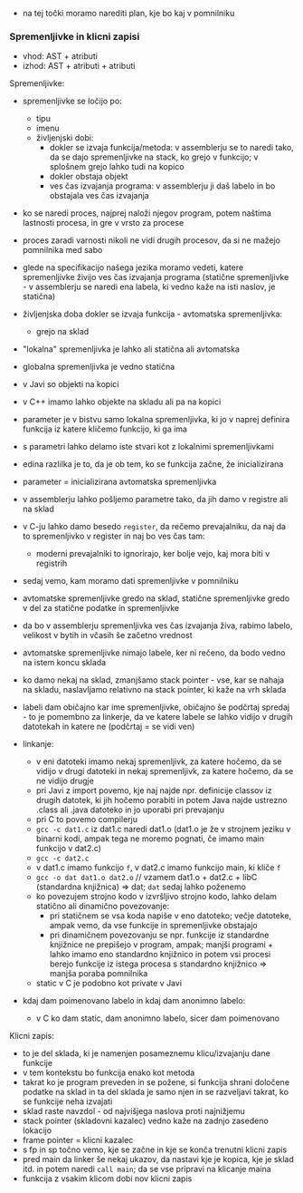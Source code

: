 - na tej točki moramo narediti plan, kje bo kaj v pomnilniku

### Spremenljivke in klicni zapisi

- vhod: AST + atributi
- izhod: AST + atributi + atributi

Spremenljivke:
- spremenljivke se ločijo po:
	- tipu
	- imenu
	- življenjski dobi:
		- dokler se izvaja funkcija/metoda: v assemblerju se to naredi tako, da se dajo spremenljivke na stack, ko grejo v funkcijo; v splošnem grejo lahko tudi na kopico
		- dokler obstaja objekt
		- ves čas izvajanja programa: v assemblerju ji daš labelo in bo obstajala ves čas izvajanja
- ko se naredi proces, najprej naloži njegov program, potem naštima lastnosti procesa, in gre v vrsto za procese
- proces zaradi varnosti nikoli ne vidi drugih procesov, da si ne mažejo pomnilnika med sabo

- glede na specifikacijo našega jezika moramo vedeti, katere spremenljivke živijo ves čas izvajanja programa (statične spremenljivke - v assemblerju se naredi ena labela, ki vedno kaže na isti naslov, je statična)
- življenjska doba dokler se izvaja funkcija - avtomatska spremenljivka:
	- grejo na sklad

- "lokalna" spremenljivka je lahko ali statična ali avtomatska
- globalna spremenljivka je vedno statična

- v Javi so objekti na kopici
- v C++ imamo lahko objekte na skladu ali pa na kopici

- parameter je v bistvu samo lokalna spremenljivka, ki jo v naprej definira funkcija iz katere kličemo funkcijo, ki ga ima
- s parametri lahko delamo iste stvari kot z lokalnimi spremenljivkami
- edina razlilka je to, da je ob tem, ko se funkcija začne, že inicializirana
- parameter = inicializirana avtomatska spremenljivka

- v assemblerju lahko pošljemo parametre tako, da jih damo v registre ali na sklad
- v C-ju lahko damo besedo `register`, da rečemo prevajalniku, da naj da to spremenljivko v register in naj bo ves čas tam:
	- moderni prevajalniki to ignorirajo, ker bolje vejo, kaj mora biti v registrih

- sedaj vemo, kam moramo dati spremenljivke v pomnilniku
- avtomatske spremenljivke gredo na sklad, statične spremenljivke gredo v del za statične podatke in spremenljivke
- da bo v assemblerju spremenljivka ves čas izvajanja živa, rabimo labelo, velikost v bytih in včasih še začetno vrednost
- avtomatske spremenljivke nimajo labele, ker ni rečeno, da bodo vedno na istem koncu sklada
- ko damo nekaj na sklad, zmanjšamo stack pointer - vse, kar se nahaja na skladu, naslavljamo relativno na stack pointer, ki kaže na vrh sklada

- labeli dam običajno kar ime spremenljivke, običajno še podčrtaj spredaj - to je pomembno za linkerje, da ve katere labele se lahko vidijo v drugih datotekah in katere ne (podčrtaj = se vidi ven)
- linkanje:
	- v eni datoteki imamo nekaj spremenljivk, za katere hočemo, da se vidijo v drugi datoteki in nekaj spremenljivk, za katere hočemo, da se ne vidijo drugje
	- pri Javi z import povemo, kje naj najde npr. definicije classov iz drugih datotek, ki jih hočemo porabiti in potem Java najde ustrezno .class ali .java datoteko in jo uporabi pri prevajanju
	- pri C to povemo compilerju
	- `gcc -c dat1.c` iz dat1.c naredi dat1.o (dat1.o je že v strojnem jeziku v binarni kodi, ampak tega ne moremo pognati, če imamo main funkcijo v dat2.c)
	- `gcc -c dat2.c`
	- v dat1.c imamo funkcijo `f`, v dat2.c imamo funkcijo main, ki kliče `f`
	- `gcc -o dat dat1.o dat2.o` // vzamem dat1.o + dat2.c + libC (standardna knjižnica) => dat; `dat` sedaj lahko poženemo
	- ko povezujem strojno kodo v izvršljivo strojno kodo, lahko delam statično ali dinamično povezovanje:
		- pri statičnem se vsa koda napiše v eno datoteko; večje datoteke, ampak vemo, da vse funkcije in spremenljivke obstajajo
		- pri dinamičnem povezovanju se npr. funkcije iz standardne knjižnice ne prepišejo v program, ampak; manjši programi + lahko imamo eno standardno knjižnico in potem vsi procesi berejo funkcije iz istega procesa s standardno knjižnico => manjša poraba pomnilnika
	- static v C je podobno kot private v Javi

- kdaj dam poimenovano labelo in kdaj dam anonimno labelo:
	- v C ko dam static, dam anonimno labelo, sicer dam poimenovano

Klicni zapis:
- to je del sklada, ki je namenjen posameznemu klicu/izvajanju dane funkcije
- v tem kontekstu bo funkcija enako kot metoda
- takrat ko je program preveden in se požene, si funkcija shrani določene podatke na sklad in ta del sklada je samo njen in se razveljavi takrat, ko se funkcije neha izvajati
- sklad raste navzdol - od najvišjega naslova proti najnižjemu
- stack pointer (skladovni kazalec) vedno kaže na zadnjo zasedeno lokacijo
- frame pointer = klicni kazalec
- s fp in sp točno vemo, kje se začne in kje se konča trenutni klicni zapis
- pred main da linker še nekaj ukazov, da nastavi kje je kopica, kje je sklad itd. in potem naredi `call main`; da se vse pripravi na klicanje maina
- funkcija z vsakim klicom dobi nov klicni zapis